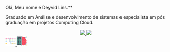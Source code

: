 Olá, Meu nome é Deyvid Lins.**

Graduado em Análise e desenvolvimento de sistemas e especialista em pós graduação em projetos Computing Cloud.  



<div align="center">
  <a href="https://github.com/DeyvidLins">
  <img height="180em" src="https://github-readme-stats.vercel.app/api?username=DeyvidLins&show_icons=true&theme=dracula&include_all_commits=true&count_private=true"/>
  <img height="180em" src="https://github-readme-stats.vercel.app/api/top-langs/?username=DeyvidLins&layout=compact&langs_count=7&theme=dracula"/>
</div>



<div>
    <img src="branches.png"></img>
    <img src="coding.png"></img>
</div>



